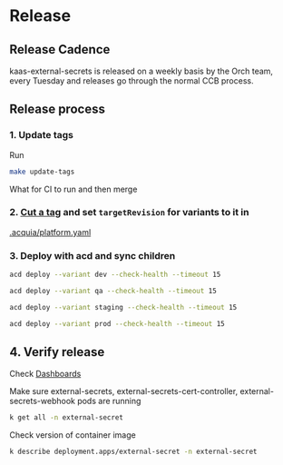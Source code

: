 # Release

## Release Cadence

kaas-external-secrets is released on a weekly basis by the Orch team, every Tuesday and releases go through the normal CCB process.


## Release process
### 1. Update tags
Run

```sh
make update-tags
```

What for CI to run and then merge

### 2. [Cut a tag](https://github.com/acquia/kaas-external-secrets/releases/new) and set `targetRevision` for variants to it in
[.acquia/platform.yaml](.acquia/platform.yaml)

### 3. Deploy with acd and sync children

```sh
acd deploy --variant dev --check-health --timeout 15
```

```sh
acd deploy --variant qa --check-health --timeout 15
```

```sh
acd deploy --variant staging --check-health --timeout 15
```

```sh
acd deploy --variant prod --check-health --timeout 15
```

## 4. Verify release
Check [Dashboards](https://service.sumologic.com/ui/#/library/folder/28283158)


Make sure external-secrets, external-secrets-cert-controller, external-secrets-webhook pods are running
```sh
k get all -n external-secret
```

Check version of container image
```sh
k describe deployment.apps/external-secret -n external-secret
```

